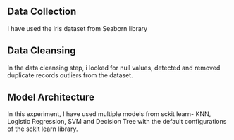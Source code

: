 ## Data Collection
I have used the iris dataset from Seaborn library

## Data Cleansing
In the data cleansing step, i looked for null values, detected and removed duplicate records outliers from the dataset. 

## Model Architecture
In this experiment, I have used multiple models from sckit learn- KNN, Logistic Regression, SVM and Decision Tree with the default configurations of the sckit learn library.  
